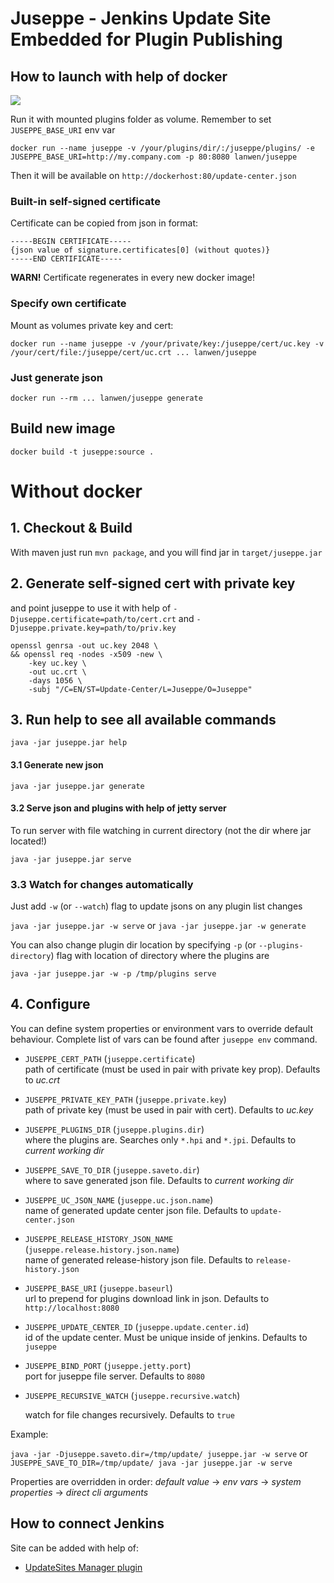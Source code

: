 # Juseppe - Jenkins Update Site Embedded for Plugin Publishing

## How to launch with help of docker
[![](https://badge.imagelayers.io/lanwen/juseppe:latest.svg)](https://imagelayers.io/?images=lanwen/juseppe:latest 'imagelayers.io')

Run it with mounted plugins folder as volume. Remember to set `JUSEPPE_BASE_URI` env var

```
docker run --name juseppe -v /your/plugins/dir/:/juseppe/plugins/ -e JUSEPPE_BASE_URI=http://my.company.com -p 80:8080 lanwen/juseppe
```

Then it will be available on `http://dockerhost:80/update-center.json`

### Built-in self-signed certificate

Certificate can be copied from json in format:

```
-----BEGIN CERTIFICATE-----
{json value of signature.certificates[0] (without quotes)}
-----END CERTIFICATE-----
```

**WARN!** Certificate regenerates in every new docker image!

### Specify own certificate

Mount as volumes private key and cert:

```
docker run --name juseppe -v /your/private/key:/juseppe/cert/uc.key -v /your/cert/file:/juseppe/cert/uc.crt ... lanwen/juseppe
```

### Just generate json

```
docker run --rm ... lanwen/juseppe generate
```

## Build new image  

`docker build -t juseppe:source .`

# Without docker

## 1. Checkout & Build 

With maven just run `mvn package`, and you will find jar in `target/juseppe.jar`

## 2. Generate self-signed cert with private key

and point juseppe to use it with help of `-Djuseppe.certificate=path/to/cert.crt` and `-Djuseppe.private.key=path/to/priv.key` 

```
openssl genrsa -out uc.key 2048 \
&& openssl req -nodes -x509 -new \
    -key uc.key \
    -out uc.crt \
    -days 1056 \
    -subj "/C=EN/ST=Update-Center/L=Juseppe/O=Juseppe"
```
 
## 3. Run help to see all available commands

`java -jar juseppe.jar help`

#### 3.1 Generate new json

`java -jar juseppe.jar generate`

#### 3.2 Serve json and plugins with help of jetty server

To run server with file watching in current directory (not the dir where jar located!)

`java -jar juseppe.jar serve`

### 3.3 Watch for changes automatically

Just add `-w` (or `--watch`) flag to update jsons on any plugin list changes

`java -jar juseppe.jar -w serve` or `java -jar juseppe.jar -w generate`

You can also change plugin dir location by specifying `-p` (or `--plugins-directory`) flag with location of directory where the plugins are

`java -jar juseppe.jar -w -p /tmp/plugins serve`


## 4. Configure 

You can define system properties or environment vars to override default behaviour. 
Complete list of vars can be found after `juseppe env` command.

- `JUSEPPE_CERT_PATH` (`juseppe.certificate`)   
  path of certificate (must be used in pair with private key prop). Defaults to *uc.crt* 

- `JUSEPPE_PRIVATE_KEY_PATH` (`juseppe.private.key`)   
  path of private key (must be used in pair with cert). Defaults to *uc.key*

- `JUSEPPE_PLUGINS_DIR` (`juseppe.plugins.dir`)   
  where the plugins are. Searches only `*.hpi` and `*.jpi`. Defaults to *current working dir*

- `JUSEPPE_SAVE_TO_DIR` (`juseppe.saveto.dir`)   
  where to save generated json file. Defaults to *current working dir*

- `JUSEPPE_UC_JSON_NAME` (`juseppe.uc.json.name`)   
  name of generated update center json file. Defaults to `update-center.json`

- `JUSEPPE_RELEASE_HISTORY_JSON_NAME` (`juseppe.release.history.json.name`)   
  name of generated release-history json file. Defaults to `release-history.json`

- `JUSEPPE_BASE_URI` (`juseppe.baseurl`)   
  url to prepend for plugins download link in json. Defaults to `http://localhost:8080`

- `JUSEPPE_UPDATE_CENTER_ID` (`juseppe.update.center.id`)   
  id of the update center. Must be unique inside of jenkins. Defaults to `juseppe`

- `JUSEPPE_BIND_PORT` (`juseppe.jetty.port`)   
  port for juseppe file server. Defaults to `8080`

- `JUSEPPE_RECURSIVE_WATCH` (`juseppe.recursive.watch`)

  watch for file changes recursively. Defaults to `true`

Example: 

`java -jar -Djuseppe.saveto.dir=/tmp/update/ juseppe.jar -w serve` or `JUSEPPE_SAVE_TO_DIR=/tmp/update/ java -jar juseppe.jar -w serve`

Properties are overridden in order: *default value* -> *env vars* -> *system properties* -> *direct cli arguments* 

## How to connect Jenkins

Site can be added with help of: 
    
- [UpdateSites Manager plugin](https://wiki.jenkins-ci.org/display/JENKINS/UpdateSites+Manager+plugin)

